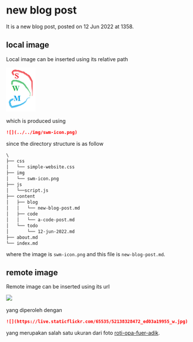 # new blog post
It is a new blog post, posted on 12 Jun 2022 at 1358.


## local image
Local image can be inserted using its relative path

![](../../img/swm-icon.png)

which is produced using

```markdown
![](../../img/swm-icon.png)
```

since the directory structure is as follow

```
\
├── css
│   └── simple-website.css
├── img
│   └── swm-icon.png
├── js
│   └──script.js
├── content
│   ├── blog
│   │   └── new-blog-post.md
│   ├── code
│   │   └── a-code-post.md
│   └── todo
│       └── 12-jun-2022.md
├── about.md
└── index.md
```

where the image is `swm-icon.png` and this file is `new-blog-post.md`.



## remote image
Remote image can be inserted using its url

![](https://live.staticflickr.com/65535/52138328472_ed03a19955_w.jpg)

yang diperoleh dengan

```markdown
![](https://live.staticflickr.com/65535/52138328472_ed03a19955_w.jpg)
```

yang merupakan salah satu ukuran dari foto [roti-opa-fuer-adik](https://www.flickr.com/photos/195637519@N06/52104006463).
